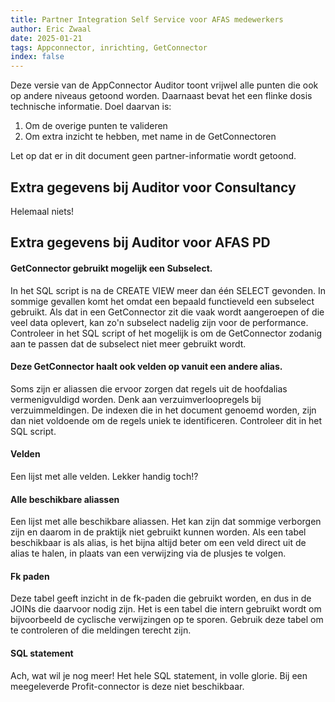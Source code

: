 ```yaml
---
title: Partner Integration Self Service voor AFAS medewerkers
author: Eric Zwaal
date: 2025-01-21
tags: Appconnector, inrichting, GetConnector
index: false
---
```


Deze versie van de AppConnector Auditor toont vrijwel alle punten die ook op andere niveaus getoond worden. Daarnaast bevat het een flinke dosis technische informatie. Doel daarvan is:
1. Om de overige punten te valideren
2. Om extra inzicht te hebben, met name in de GetConnectoren

Let op dat er in dit document geen partner-informatie wordt getoond.

## Extra gegevens bij Auditor voor Consultancy

Helemaal niets!

## Extra gegevens bij Auditor voor AFAS PD

#### GetConnector gebruikt mogelijk een Subselect.

In het SQL script is na de CREATE VIEW meer dan één SELECT gevonden. In sommige gevallen komt het omdat een bepaald functieveld een subselect gebruikt. Als dat in een GetConnector zit die vaak wordt aangeroepen of die veel data oplevert, kan zo'n subselect nadelig zijn voor de performance.
Controleer in het SQL script of het mogelijk is om de GetConnector zodanig aan te passen dat de subselect niet meer gebruikt wordt.

#### Deze GetConnector haalt ook velden op vanuit een andere alias.

Soms zijn er aliassen die ervoor zorgen dat regels uit de hoofdalias vermenigvuldigd worden. Denk aan verzuimverloopregels bij verzuimmeldingen. De indexen die in het document genoemd worden, zijn dan niet voldoende om de regels uniek te identificeren. 
Controleer dit in het SQL script.

#### Velden

Een lijst met alle velden. Lekker handig toch!?

#### Alle beschikbare aliassen

Een lijst met alle beschikbare aliassen. Het kan zijn dat sommige verborgen zijn en daarom in de praktijk niet gebruikt kunnen worden.
Als een tabel beschikbaar is als alias, is het bijna altijd beter om een veld direct uit de alias te halen, in plaats van een verwijzing via de plusjes te volgen. 

#### Fk paden

Deze tabel geeft inzicht in de fk-paden die gebruikt worden, en dus in de JOINs die daarvoor nodig zijn. Het is een tabel die intern gebruikt wordt om bijvoorbeeld de cyclische verwijzingen op te sporen.
Gebruik deze tabel om te controleren of die meldingen terecht zijn.

#### SQL statement

Ach, wat wil je nog meer! Het hele SQL statement, in volle glorie. Bij een meegeleverde Profit-connector is deze niet beschikbaar.
